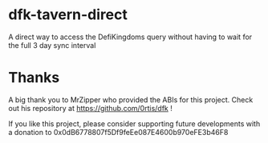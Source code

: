 # dfk-tavern-direct
 A direct way to access the DefiKingdoms query without having to wait for the full 3 day sync interval

# Thanks
A big thank you to MrZipper who provided the ABIs for this project. Check out his repository at https://github.com/0rtis/dfk !

If you like this project, please consider supporting future developments with a donation to 0x0dB6778807f5Df9feEe087E4600b970eFE3b46F8
